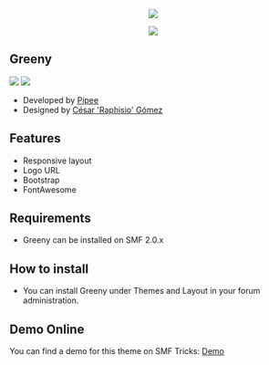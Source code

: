  <p align="center">
    <img src="https://smftricks.com/logos/logo.png">
 </p>
  <p align="center">
    <img src="https://custom.simplemachines.org/themes/index.php?action=download;lemma=2835;id=17633;image">
 </p>
 
 ## Greeny
<img src="https://img.shields.io/badge/SMF-2.0-996ee1?style=flat-square"> <img src="https://img.shields.io/badge/Responsive-Yes-6e97e1?style=flat-square">

* Developed by [Pipee](https://github.com/FelipeVa)
* Designed by [César 'Raphisio' Gómez](https://github.com/raphisio)

## Features
- Responsive layout
- Logo URL
- Bootstrap
- FontAwesome

## Requirements
* Greeny can be installed on SMF 2.0.x

## How to install
* You can install Greeny under Themes and Layout in your forum administration.

## Demo Online
You can find a demo for this theme on SMF Tricks: [Demo](http://demo.smftricks.com/index.php?theme=64)
